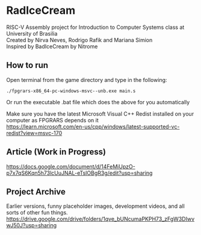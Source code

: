 # RadIceCream
RISC-V Assembly project for Introduction to Computer Systems class at University of Brasilia<br>
Created by Nirva Neves, Rodrigo Rafik and Mariana Simion<br>
Inspired by BadIceCream by Nitrome<br>

## How to run
Open terminal from the game directory and type in the following:
```
./fpgrars-x86_64-pc-windows-msvc--unb.exe main.s
```
Or run the executable .bat file which does the above for you automatically

Make sure you have the latest Microsoft Visual C++ Redist installed on your computer as FPGRARS depends on it<br>
https://learn.microsoft.com/en-us/cpp/windows/latest-supported-vc-redist?view=msvc-170 <br>

## Article (Work in Progress)
https://docs.google.com/document/d/14FeMiUpzO-p7x7qS6Kqn5h73lcUuJNAL-eTsIOBgR3g/edit?usp=sharing

## Project Archive
Earlier versions, funny placeholder images, development videos, and all sorts of other fun things.<br>
https://drive.google.com/drive/folders/1qve_bUNcumaPKPH73_zFgW3DIwvwJ50J?usp=sharing
